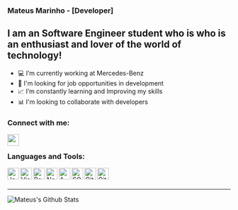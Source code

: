 ### Mateus Marinho - [Developer]

## I am an Software Engineer student who is who is an enthusiast and lover of the world of technology!

- 💻 I’m currently working at Mercedes-Benz
- 🔎 I'm looking for job opportunities in development
- 📈 I’m constantly learning and Improving my skills
- 📊 I'm looking to collaborate with developers 

### Connect with me:

[<img align="left"  width="26px" src="https://cdn.jsdelivr.net/npm/simple-icons@3.4.0/icons/linkedin.svg" />](https://www.linkedin.com/in/mateus-marinho-5969231b9/)

<br />

### Languages and Tools:

<img align="left" alt="JavaScript" width="26px" src="https://cdn.jsdelivr.net/npm/simple-icons@3.4.0/icons/javascript.svg" />

<img align="left" alt="Visual Studio Code" width="26px" src="https://cdn.jsdelivr.net/npm/simple-icons@3.4.0/icons/visualstudiocode.svg" />

<img align="left" alt="React" width="26px" src="https://cdn.jsdelivr.net/npm/simple-icons@3.4.0/icons/react.svg" />

<img align="left" alt="NodeJS" width="26px" src="https://cdn.jsdelivr.net/npm/simple-icons@3.4.0/icons/node-dot-js.svg" />

<img align="left" alt="AWS" width="26px" src="https://cdn.jsdelivr.net/npm/simple-icons@3.4.0/icons/amazonaws.svg" />

<img align="left" alt="SQL" width="26px" src="https://cdn.jsdelivr.net/npm/simple-icons@3.4.0/icons/postgresql.svg" />

<img align="left" alt="GitHub" width="26px" src="https://cdn.jsdelivr.net/npm/simple-icons@3.4.0/icons/github.svg" />

<img align="left" alt="Git" width="26px" src="https://cdn.jsdelivr.net/npm/simple-icons@3.4.0/icons/git.svg" />

<br />
<br />


---

<img align="left" alt="Mateus's Github Stats" src="https://github-readme-stats.vercel.app/api?username=marinhomateus&show_icons=true&hide_border=true" />

[linkedin]: linkedin.com/in/mateus-marinho-5969231b9/
